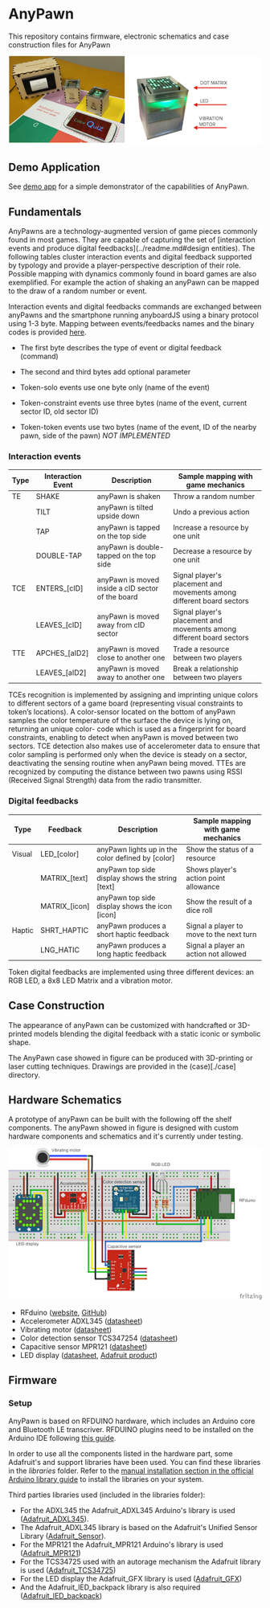 # AnyPawn

This repository contains firmware, electronic schematics and case construction files for AnyPawn

![Photo](imgs/tokens.png)

## Demo Application
See [demo app](../games/demo-anyPawn) for a simple demonstrator of the capabilities of AnyPawn.

## Fundamentals

AnyPawns are a technology-augmented version of game pieces commonly found in most games. They are capable of capturing the set of [interaction events and produce digital feedbacks](../readme.md#design entities). The following tables cluster interaction events and digital feedback supported by typology and provide a player-perspective description of their role. Possible mapping with dynamics commonly found in board games are also exemplified. For example the action of shaking an anyPawn can be mapped to the draw of a random number or event.

Interaction events and digital feedbacks commands are exchanged between anyPawns and the smartphone running anyboardJS using a binary protocol using 1-3 byte. Mapping between events/feedbacks names and the binary codes is provided [here](./firmware/anypawn/protocol.h).

- The first byte describes the type of event or digital feedback (command)
- The second and third bytes add optional parameter

- Token-solo events use one byte only (name of the event)
- Token-constraint events use three bytes (name of the event, current sector ID, old sector ID)
- Token-token events use two bytes (name of the event, ID of the nearby pawn, side of the pawn) *NOT IMPLEMENTED*

### Interaction events

| Type | Interaction Event | Description | Sample mapping with game mechanics |
|------|-----------|-------------|------------------------------------|
| TE | SHAKE | anyPawn is shaken | Throw a random number |
| | TILT | anyPawn is tilted upside down | Undo a previous action |
| | TAP | anyPawn is tapped on the top side | Increase a resource by one unit |
|	| DOUBLE-TAP | anyPawn is double-tapped on the top side | Decrease a resource by one unit |
| TCE | ENTERS\_[cID] | anyPawn is moved inside a cID sector of the board | Signal player's placement and movements among different board sectors |
| | LEAVES\_[cID] | anyPawn is moved away from cID sector | Signal player's placement and movements among different board sectors  |
|	TTE | APCHES\_[aID2] | anyPawn is moved close to another one | Trade a resource between two players |
| | LEAVES\_[aID2] | anyPawn is moved away to another one | Break a relationship between two players |

TCEs recognition is implemented by assigning and imprinting unique colors to different sectors of a game board (representing visual constraints to token’s locations). A color-sensor located on the bottom of anyPawn samples the color temperature of the surface the device is lying on, returning an unique color- code which is used as a fingerprint for board constraints, enabling to detect when anyPawn is moved between two sectors. TCE detection also makes use of accelerometer data to ensure that color sampling is performed only when the device is steady on a sector, deactivating the sensing routine when anyPawn being moved.
TTEs are recognized by computing the distance between two pawns using RSSI (Received Signal Strength) data from the radio transmitter.

### Digital feedbacks

| Type | Feedback | Description | Sample mapping with game mechanics |
|------|----------|-------------|------------------------------------|
| Visual | LED\_[color] | anyPawn lights up in the color defined by [color] | Show the status of a resource |
| | MATRIX\_[text] | anyPawn top side display shows the string [text] | Shows player's action point allowance |
| | MATRIX\_[icon] | anyPawn top side display shows the icon [icon]  | Show the result of a dice roll |
|Haptic| SHRT\_HAPTIC | anyPawn produces a short haptic feedback | Signal a player to move to the next turn |
|| LNG\_HATIC | anyPawn produces a long haptic feedback | Signal a player an action not allowed |

Token digital feedbacks are implemented using three different devices: an RGB LED, a 8x8 LED Matrix and a vibration motor.

## Case Construction

The appearance of anyPawn can be customized with handcrafted or 3D-printed models blending the digital feedback with a static iconic or symbolic shape.

The AnyPawn case showed in figure can be produced with 3D-printing or laser cutting techniques. Drawings are provided in the (case)[./case] directory.

## Hardware Schematics

A prototype of anyPawn can be built with the following off the shelf components. The anyPawn showed in figure is designed with custom hardware components and schematics and it's currently under testing.

![Schematic](imgs/schematic_fritzing.png)

* RFduino ([website](http://www.rfduino.com/), [GitHub](https://github.com/RFduino/RFduino))
* Accelerometer ADXL345 ([datasheet](http://www.analog.com/media/en/technical-documentation/data-sheets/ADXL345.pdf))
* Vibrating motor ([datasheet](https://www.sparkfun.com/datasheets/Robotics/310-101_datasheet.pdf))
* Color detection sensor TCS347254 ([datasheet](https://www.adafruit.com/datasheets/TCS34725.pdf))
* Capacitive sensor MPR121 ([datasheet](https://www.sparkfun.com/datasheets/Components/MPR121.pdf))
* LED display ([datasheet](https://www.sparkfun.com/datasheets/Components/MPR121.pdf), [Adafruit product](https://www.adafruit.com/products/870))

## Firmware

### Setup
AnyPawn is based on RFDUINO hardware, which includes an Arduino core and Bluetooth LE transcriver. RFDUINO plugins need to be installed on the Arduino IDE following [this guide](https://github.com/RFduino/RFduino).

In order to use all the components listed in the hardware part, some Adafruit's and support libraries have been used. You can find these libraries in the *libraries* folder. Refer to the [manual installation section in the official Arduino library guide](https://www.arduino.cc/en/Guide/Libraries#toc5) to install the libraries on your system.

Third parties libraries used (included in the libraries folder):

- For the ADXL345 the Adafruit_ADXL345 Arduino's library is used ([Adafruit_ADXL345](https://github.com/adafruit/Adafruit_ADXL345)).
- The Adafruit_ADXL345 library is based on the Adafruit's Unified Sensor Library ([Adafruit_Sensor](https://github.com/adafruit/Adafruit_Sensor)).
- For the MPR121 the Adafruit_MPR121 Arduino's library is used ([Adafruit_MPR121](https://github.com/adafruit/Adafruit_MPR121_Library))
- For the TCS34725 used with an autorage mechanism the Adafruit library is used ([Adafruit_TCS34725](https://github.com/adafruit/Adafruit_TCS34725/tree/master/examples/tcs34725autorange))
- For the LED display the Adafruit_GFX library is used ([Adafruit_GFX](https://github.com/adafruit/Adafruit-GFX-Library))
- And the Adafruit_lED_backpack library is also required ([Adafruit_lED_backpack](https://github.com/adafruit/Adafruit-LED-Backpack-Library))
